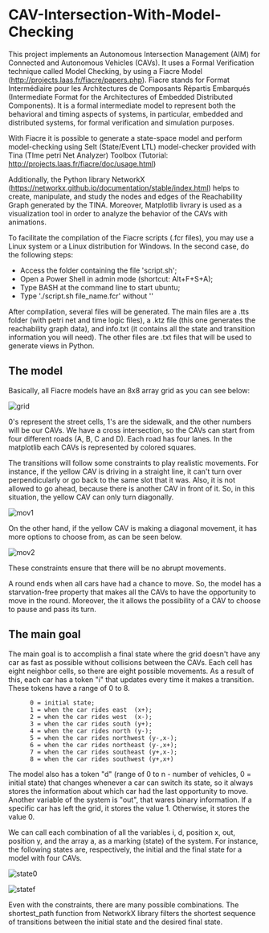 # CAV-Intersection-With-Model-Checking
This project implements an Autonomous Intersection Management (AIM) for Connected and Autonomous Vehicles (CAVs). It uses a Formal Verification technique called Model Checking, by using a Fiacre Model (http://projects.laas.fr/fiacre/papers.php). Fiacre stands for Format Intermédiaire pour les Architectures de Composants Répartis Embarqués (Intermediate Format for the Architectures of Embedded Distributed Components). It is a formal intermediate model to represent both the behavioral and timing aspects of systems, in particular, embedded and distributed systems, for formal verification and simulation purposes.

With Fiacre it is possible to generate a state-space model and perform model-checking using Selt (State/Event LTL) model-checker provided with Tina (TIme petri Net Analyzer) Toolbox (Tutorial: http://projects.laas.fr/fiacre/doc/usage.html)

Additionally, the Python library NetworkX (https://networkx.github.io/documentation/stable/index.html) helps to create, manipulate, and study the nodes and edges of the Reachability Graph generated by the TINA. Moreover, Matplotlib livrary is used as a visualization tool in order to analyze the behavior of the CAVs with animations.

To facilitate the compilation of the Fiacre scripts (.fcr files), you may use a Linux system or a Linux distribution for Windows. In the second case, do the following steps:

- Access the folder containing the file 'script.sh'; 
- Open a Power Shell in admin mode (shortcut: Alt+F+S+A);
- Type BASH at the command line to start ubuntu; 
- Type './script.sh file_name.fcr' without ''

After compilation, several files will be generated. The main files are a .tts folder (with petri net and time logic files), a .ktz file (this one generates the reachability graph data), and info.txt (it contains all the state and transition information you will need). The other files are .txt files that will be used to generate views in Python.

## The model

Basically, all Fiacre models have an 8x8 array grid as you can see below:

![grid](https://user-images.githubusercontent.com/50747436/66518370-72f5b500-eabb-11e9-9360-ee2aeeb87d89.png)

0's represent the street cells, 1's are the sidewalk, and the other numbers will be our CAVs. We have a cross intersection, so the CAVs can start from four different roads (A, B, C and D). Each road has four lanes. In the matplotlib each CAVs is represented by colored squares.

The transitions will follow some constraints to play realistic movements. For instance, if the yellow CAV is driving in a straight line, it can't turn over perpendicularly or go back to the same slot that it was. Also, it is not allowed to go ahead, because there is another CAV in front of it.  So, in this situation, the yellow CAV can only turn diagonally.

![mov1](https://user-images.githubusercontent.com/50747436/66520083-e220d880-eabe-11e9-957f-1353b0c2255a.png)

On the other hand, if the yellow CAV is making a diagonal movement, it has more options to choose from, as can be seen below.

![mov2](https://user-images.githubusercontent.com/50747436/66520087-e64cf600-eabe-11e9-9285-ce81f210b0aa.png)

These constraints ensure that there will be no abrupt movements.

A round ends when all cars have had a chance to move. So, the model has a starvation-free property that makes all the CAVs to have the opportunity to move in the round. Moreover, the it allows the possibility of a CAV to choose to pause and pass its turn.

## The main goal

The main goal is to accomplish a final state where the grid doesn't have any car as fast as possible without collisions between the CAVs. Each cell has eight neighbor cells, so there are eight possible movements.  As a result of this, each car has a token "i" that updates every time it makes a transition. These tokens have a range of 0 to 8. 

          0 = initial state;
          1 = when the car rides east  (x+);                     
          2 = when the car rides west  (x-);              
          3 = when the car rides south (y+);             
          4 = when the car rides north (y-);           
          5 = when the car rides northwest (y-,x-);             
          6 = when the car rides northeast (y-,x+);               
          7 = when the car rides southeast (y+,x-);  
          8 = when the car rides southwest (y+,x+)
          
The model also has a token "d" (range of 0 to n - number of vehicles, 0 = initial state) that changes whenever a car can switch its state, so it always stores the information about which car had the last opportunity to move. Another variable of the system is "out", that wares binary information. If a specific car has left the grid, it stores the value 1. Otherwise, it stores the value 0.

We can call each combination of all the variables i, d, position x, out, position y, and the array a, as a marking (state) of the system. For instance, the following states are, respectively, the initial and the final state for a model with four CAVs.

![state0](https://user-images.githubusercontent.com/50747436/66558410-e1715c00-eb29-11e9-8b84-978d29b07bd3.JPG)

![statef](https://user-images.githubusercontent.com/50747436/66558424-e59d7980-eb29-11e9-8b0a-286912129703.JPG)

Even with the constraints, there are many possible combinations. The shortest_path function from NetworkX library filters the shortest sequence of transitions between the initial state and the desired final state.
